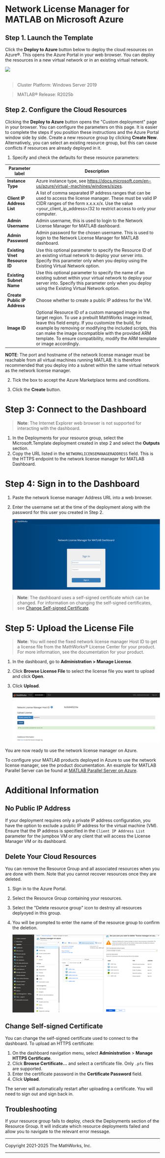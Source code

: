 # Network License Manager for MATLAB on Microsoft Azure

## Step 1. Launch the Template

Click the **Deploy to Azure** button below to deploy the cloud resources on Azure&reg;. This opens the Azure Portal in your web browser. You can deploy the resources in a new virtual network or in an existing virtual network.

<a href="https://portal.azure.com/#create/Microsoft.Template/uri/https%3A%2F%2Fraw.githubusercontent.com%2Fmathworks-ref-arch%2Flicense-manager-for-matlab-on-azure%2Fmaster%2Freleases%2Fv1%2Flatest%2Fazuredeploy.json" target="_blank"><img src="https://aka.ms/deploytoazurebutton"/></a></br></br>


> Cluster Platform: Windows Server 2019

> MATLAB&reg; Release: R2025b

## Step 2. Configure the Cloud Resources

Clicking the **Deploy to Azure** button opens the "Custom deployment" page in your browser. You can configure the parameters on this page. It is easier to complete the steps if you position these instructions and the Azure Portal window side by side. Create a new resource group by clicking **Create New**. Alternatively, you can select an existing resource group, but this can cause conflicts if resources are already deployed in it.

1. Specify and check the defaults for these resource parameters:

| Parameter label | Description |
| --------------- | ----------- |
| **Instance Type** | Azure instance type, see https://docs.microsoft.com/en-us/azure/virtual-machines/windows/sizes. |
| **Client IP Address List** | A list of comma separated IP address ranges that can be used to access the license manager. These must be valid IP CIDR ranges of the form x.x.x.x/x. Use the value &lt;your_client_ip_address&gt;/32 to restrict access to only your computer. |
| **Admin Username** | Admin username, this is used to login to the Network License Manager for MATLAB dashboard. |
| **Admin Password** | Admin password for the chosen username. This is used to login to the Network License Manager for MATLAB dashboard. |
| **Existing Vnet Resource ID** | Use this optional parameter to specify the Resource ID of an existing virtual network to deploy your server into. Specify this parameter only when you deploy using the Existing Virtual Network option. |
| **Existing Subnet Name** | Use this optional parameter to specify the name of an existing subnet within your virtual network to deploy your server into. Specify this parameter only when you deploy using the Existing Virtual Network option. |
| **Create Public IP Address** | Choose whether to create a public IP address for the VM. |
| **Image ID** | Optional Resource ID of a custom managed image in the target region. To use a prebuilt MathWorks image instead, leave this field empty. If you customize the build, for example by removing or modifying the included scripts, this can make the image incompatible with the provided ARM template. To ensure compatibility, modify the ARM template or image accordingly. |


**NOTE**: The port and hostname of the network license manager must be reachable from all virtual machines running MATLAB. It is therefore recommended that you deploy into a subnet within the same virtual network as the network license manager.

2. Tick the box to accept the Azure Marketplace terms and conditions.

3. Click the **Create** button.

# Step 3: Connect to the Dashboard

> **Note**: The Internet Explorer web browser is not supported for interacting with the dashboard.

1. In the Deployments for your resource group, select the Microsoft.Template deployment created in step 2 and select the **Outputs** section.
2. Copy the URL listed in the `NETWORKLICENSEMANAGERADDRESS` field. This is the HTTPS endpoint to the network license manager for MATLAB Dashboard.

# Step 4: Sign in to the Dashboard
1. Paste the network license manager Address URL into a web browser.
2. Enter the username set at the time of the deployment along with the password for this user you created in Step 2.

    ![Console Login](../../../img/Console_Login.png)

> **Note**: The dashboard uses a self-signed certificate which can be changed. For information on changing the self-signed certificates, see [Change Self-signed Certificate](#change-self-signed-certificate).

# Step 5: Upload the License File
> **Note**: You will need the fixed network license manager Host ID to get a license file from the MathWorks&reg; License Center for your product. For more information, see the documentation for your product.

1. In the dashboard, go to **Administration > Manage License**.
2. Click **Browse License File** to select the license file you want to upload and click **Open**.
3. Click **Upload**.

    ![Console Upload](../../../img/Console_Upload.png)

You are now ready to use the network license manager on Azure.

To configure your MATLAB products deployed in Azure to use the network license manager, see the product documentation. An example for MATLAB Parallel Server can be found at [MATLAB Parallel Server on Azure](https://github.com/mathworks-ref-arch/matlab-parallel-server-on-azure).

# Additional Information

## No Public IP Address
If your deployment requires only a private IP address configuration, you have the option to exclude a public IP address for the virtual machine (VM). Ensure that the IP address is specified in the `Client IP Address List` parameter for the jumpbox VM or any client that will access the License Manager VM or its dashboard.

## Delete Your Cloud Resources
You can remove the Resource Group and all associated resources when you are done with them. Note that you cannot recover resources once they are deleted.
1. Sign in to the Azure Portal.
2. Select the Resource Group containing your resources.
3. Select the "Delete resource group" icon to destroy all resources deplyoyed in this group.
4. You will be prompted to enter the name of the resource group to confirm the deletion.

    ![Resource Group Delete](../../../img/Resource_Group_Delete.png)

## Change Self-signed Certificate
You can change the self-signed certificate used to connect to the dashboard. To upload an HTTPS certificate:
1. On the dashboard navigation menu, select **Administration** > **Manage HTTPS Certificate**.
1. Click **Browse Certificate...** and select a certificate file. Only `.pfx` files are supported.
1. Enter the certificate password in the **Certificate Password** field.
1. Click **Upload**.

The server will automatically restart after uploading a certificate. You will need to sign out and sign back in.

## Troubleshooting
If your resource group fails to deploy, check the Deployments section of the Resource Group. It will indicate which resource deployments failed and allow you to navigate to the relevant error message.

----

Copyright 2021-2025 The MathWorks, Inc.

----